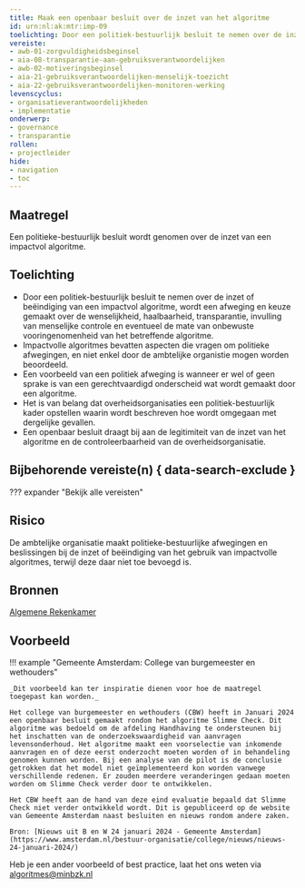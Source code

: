 ```yaml
---
title: Maak een openbaar besluit over de inzet van het algoritme
id: urn:nl:ak:mtr:imp-09
toelichting: Door een politiek-bestuurlijk besluit te nemen over de inzet van een impactvol algoritme, wordt een afweging en keuze gemaakt over de wenselijkheid, haalbaarheid, transparantie en eventueel de mate van onbewuste vooringenomheid van het betreffende algoritme. Een openbaar besluit draagt ook bij aan de controleerbaarheid van een overheidsorganisatie. 
vereiste:
- awb-01-zorgvuldigheidsbeginsel
- aia-08-transparantie-aan-gebruiksverantwoordelijken
- awb-02-motiveringsbeginsel
- aia-21-gebruiksverantwoordelijken-menselijk-toezicht
- aia-22-gebruiksverantwoordelijken-monitoren-werking
levenscyclus:
- organisatieverantwoordelijkheden
- implementatie
onderwerp:
- governance
- transparantie
rollen:
- projectleider
hide:
- navigation
- toc
---
```


<!-- tags -->

## Maatregel
Een politieke-bestuurlijk besluit wordt genomen over de inzet van een impactvol algoritme. 

## Toelichting
- Door een politiek-bestuurlijk besluit te nemen over de inzet of beëindiging van een impactvol algoritme, wordt een afweging en keuze gemaakt over de wenselijkheid, haalbaarheid, transparantie, invulling van menselijke controle en eventueel de mate van onbewuste vooringenomenheid van het betreffende algoritme.
- Impactvolle algoritmes bevatten aspecten die vragen om politieke afwegingen, en niet enkel door de ambtelijke organistie mogen worden beoordeeld.
- Een voorbeeld van een politiek afweging is wanneer er wel of geen sprake is van een gerechtvaardigd onderscheid wat wordt gemaakt door een algoritme. 
- Het is van belang dat overheidsorganisaties een politiek-bestuurlijk kader opstellen waarin wordt beschreven hoe wordt omgegaan met dergelijke gevallen. 
- Een openbaar besluit draagt bij aan de legitimiteit van de inzet van het algoritme en de controleerbaarheid van de overheidsorganisatie. 
    
## Bijbehorende vereiste(n) { data-search-exclude }
??? expander "Bekijk alle vereisten"
    <!-- list_vereisten_on_maatregelen_page -->

## Risico
De ambtelijke organisatie maakt politieke-bestuurlijke afwegingen en beslissingen bij de inzet of beëindiging van het gebruik van impactvolle algoritmes, terwijl deze daar niet toe bevoegd is.

## Bronnen

[Algemene Rekenkamer](https://rekenkamer.rotterdam.nl/wp-content/uploads/2024/05/RO2205-kleur-bekennen-vervolgonderzoek-algoritmes-rekenkamer-rotterdam.pdf)

## Voorbeeld

!!! example "Gemeente Amsterdam: College van burgemeester en wethouders"

	_Dit voorbeeld kan ter inspiratie dienen voor hoe de maatregel toegepast kan worden._
 
	Het college van burgemeester en wethouders (CBW) heeft in Januari 2024 een openbaar besluit gemaakt rondom het algoritme Slimme Check. Dit algoritme was bedoeld om de afdeling Handhaving te ondersteunen bij het inschatten van de onderzoekswaardigheid van aanvragen levensonderhoud. Het algoritme maakt een voorselectie van inkomende aanvragen en of deze eerst onderzocht moeten worden of in behandeling genomen kunnen worden. Bij een analyse van de pilot is de conclusie getrokken dat het model niet geïmplementeerd kon worden vanwege verschillende redenen. Er zouden meerdere veranderingen gedaan moeten worden om Slimme Check verder door te ontwikkelen.

    Het CBW heeft aan de hand van deze eind evaluatie bepaald dat Slimme Check niet verder ontwikkeld wordt. Dit is gepubliceerd op de website van Gemeente Amsterdam naast besluiten en nieuws rondom andere zaken.
    
	Bron: [Nieuws uit B en W 24 januari 2024 - Gemeente Amsterdam](https://www.amsterdam.nl/bestuur-organisatie/college/nieuws/nieuws-24-januari-2024/)

Heb je een ander voorbeeld of best practice, laat het ons weten via [algoritmes@minbzk.nl](mailto:algoritmes@minbzk.nl)

